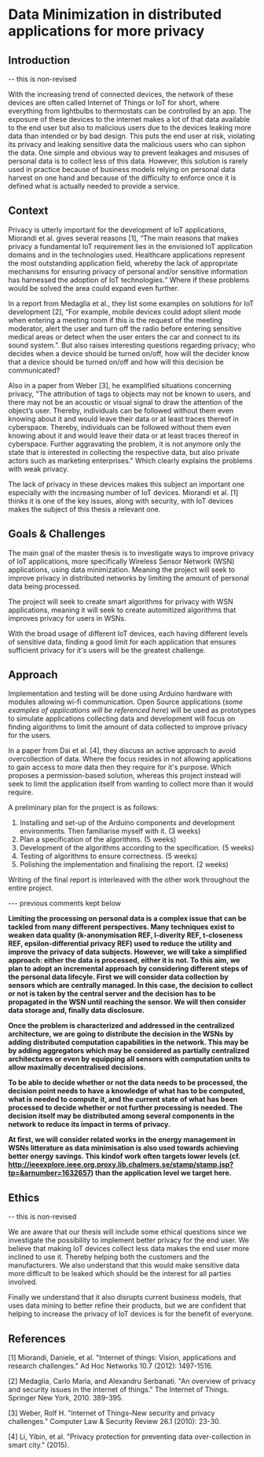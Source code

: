 # Data Minimization in distributed applications for more privacy 

## Introduction

-- this is non-revised

With the increasing trend of connected devices, the network of these devices are often called Internet of Things or IoT for short, where everything from lightbulbs to thermostats can be controlled by an app.  The exposure of these devices to the internet makes a lot of that data available to the end user but also to malicious users due to the devices leaking more data than intended or by bad design. This puts the end user at risk, violating its privacy and leaking sensitive data the malicious users who can siphon the data. One simple and obvious way to prevent leakages and misuses of personal data is to collect less of this data. However, this solution is rarely used in practice because of business models relying on personal data harvest on one hand and because of the difficulty to enforce once it is defined what is actually needed to provide a service. 

## Context 

Privacy is utterly important for the development of IoT applications, Miorandi et al. gives several reasons [1], “The main reasons that makes privacy a fundamental IoT requirement lies in the envisioned IoT application domains and in the technologies used. Healthcare applications represent the most outstanding application field, whereby the lack of appropriate mechanisms for ensuring privacy of personal and/or sensitive information has harnessed the adoption of IoT technologies.“ Where if these problems would be solved the area could expand even further. 

In a report from Medaglia et al., they list some examples on solutions for IoT development [2], “For example, mobile devices could adopt silent mode when entering a meeting room if this is the request of the meeting moderator, alert the user and turn off the radio before entering sensitive medical areas or detect when the user enters the car and connect to its sound system.”. But also raises interesting questions regarding privacy; who decides when a device should be turned on/off, how will the decider know that a device should be turned on/off and how will this decision be communicated?

Also in a paper from Weber [3], he examplified situations concerning privacy, "The attribution of tags to objects may not be known to users, and there may not be an acoustic or visual signal to draw the attention of the object’s user. Thereby, individuals can be followed without them even knowing about it and would leave their data or at least traces thereof in cyberspace. Thereby, individuals can be followed without them even knowing about it and would leave their data or at least traces thereof in cyberspace. Further aggravating the problem, it is not anymore only the state that is interested in collecting the respective data, but also private actors such as marketing enterprises." Which clearly explains the problems with weak privacy. 

The lack of privacy in these devices makes this subject an important one especially with the increasing number of IoT devices. Miorandi et al. [1] thinks it is one of the key issues, along with security, with IoT devices makes the subject of this thesis a relevant one.  

## Goals & Challenges

The main goal of the master thesis is to investigate ways to improve privacy of IoT applications, more specifically Wireless Sensor Network (WSN) applications, using data minimization. Meaning the project will seek to improve privacy in distributed networks by limiting the amount of personal data being processed. 

The project will seek to create smart algorithms for privacy with WSN applications, meaning it will seek to create automitized algorithms that improves privacy for users in WSNs. 

With the broad usage of different IoT devices, each having different levels of sensitive data, finding a good limit for each application that ensures sufficient privacy for it's users will be the greatest challenge.

## Approach

Implementation and testing will be done using Arduino hardware with modules allowing wi-fi communication. Open Source applications (_some examples of applications will be referenced here_) will be used as prototypes to simulate applications collecting data and development will focus on finding algorithms to limit the amount of data collected to improve privacy for the users.

In a paper from Dai et al. [4], they discuss an active approach to avoid overcollection of data. Where the focus resides in not allowing applications to gain access to more data then they require for it's purpose. Which proposes a permission-based solution, whereas this project instead will seek to limit the application itself from wanting to collect more than it would require. 

A preliminary plan for the project is as follows:

1. Installing and set-up of the Arduino components and development environments. Then familiarise myself with it. (3 weeks)
2. Plan a specification of the algorithms. (5 weeks)
3. Development of the algorithms according to the specification. (5 weeks)
4. Testing of algorithms to ensure correctness. (5 weeks)
5. Polishing the implementation and finalising the report. (2 weeks)

Writing of the final report is interleaved with the other work throughout the entire project.

--- previous comments kept below

**Limiting the processing on personal data is a complex issue that can be tackled from many different perspectives. Many techniques exist to weaken data quality (k-anonymisation REF, l-diverity REF, t-closeness REF, epsilon-differential privacy REF) used to reduce the utility and improve the privacy of data subjects. However, we will take a simplified approach: either the data is processed, either it is not. To this aim, we plan to adopt an incremental approach by considering different steps of the personal data lifecyle. First we will consider data collection by sensors which are centrally managed. In this case, the decision to collect or not is taken by the central server and the decision has to be propagated in the WSN until reaching the sensor. We will then consider data storage and, finally data disclosure.**

**Once the problem is characterized and addressed in the centralized architecture, we are going to distribute the decision in the WSNs by adding distributed computation capabilities in the network. This may be by adding aggregators which may be considered as partially centralized architectures or even by equipping all sensors with computation units to allow maximally decentralised decisions.**

**To be able to decide whether or not the data needs to be processed, the decision point needs to have a knowledge of what has to be computed, what is needed to compute it, and the current state of what has been processed to decide whether or not further processing is needed. The decision itself may be distributed among several components in the network to reduce its impact in terms of privacy.**

**At first, we will consider related works in the energy management in WSNs litterature as data minimisation is also used towards achieving better energy savings. This kindof work often targets lower levels (cf. http://ieeexplore.ieee.org.proxy.lib.chalmers.se/stamp/stamp.jsp?tp=&arnumber=1632657) than the application level we target here.**


## Ethics

-- this is non-revised

We are aware that our thesis will include some ethical questions since we investigate the possibility to implement better privacy for the end user. We believe that making IoT devices collect less data makes the end user more inclined to use it. Thereby helping both the customers and the manufacturers. We also understand that this would make sensitive data more difficult to be leaked which should be the interest for all parties involved. 

Finally we understand that it also disrupts current business models, that uses data mining to better refine their products, but we are confident that helping to increase the privacy of IoT devices is for the benefit of everyone. 


## References

[1] Miorandi, Daniele, et al. "Internet of things: Vision, applications and research challenges." Ad Hoc Networks 10.7 (2012): 1497-1516.

[2] Medaglia, Carlo Maria, and Alexandru Serbanati. "An overview of privacy and security issues in the internet of things." The Internet of Things. Springer New York, 2010. 389-395.

[3] Weber, Rolf H. "Internet of Things–New security and privacy challenges." Computer Law & Security Review 26.1 (2010): 23-30. 

[4] Li, Yibin, et al. "Privacy protection for preventing data over-collection in smart city." (2015).
